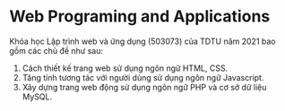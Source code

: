 # Web Programing and Applications
Khóa học Lập trình web và ứng dụng (503073) của TDTU năm 2021 bao gồm các chủ đề như sau:
1. Cách thiết kế trang web sử dụng ngôn ngữ HTML, CSS.
2. Tăng tính tương tác với người dùng sử dụng ngôn ngữ Javascript.
3. Xây dựng trang web động sử dụng ngôn ngữ PHP và cơ sở dữ liệu MySQL.
